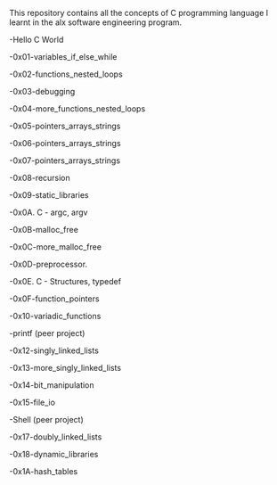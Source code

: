 This repository contains all the concepts of C programming language
I learnt in the alx software engineering program.

-Hello C World

-0x01-variables_if_else_while

-0x02-functions_nested_loops

-0x03-debugging

-0x04-more_functions_nested_loops

-0x05-pointers_arrays_strings

-0x06-pointers_arrays_strings

-0x07-pointers_arrays_strings

-0x08-recursion

-0x09-static_libraries

-0x0A. C - argc, argv

-0x0B-malloc_free

-0x0C-more_malloc_free

-0x0D-preprocessor.

-0x0E. C - Structures, typedef

-0x0F-function_pointers

-0x10-variadic_functions

-printf (peer project)

-0x12-singly_linked_lists

-0x13-more_singly_linked_lists

-0x14-bit_manipulation

-0x15-file_io

-Shell (peer project)

-0x17-doubly_linked_lists

-0x18-dynamic_libraries

-0x1A-hash_tables